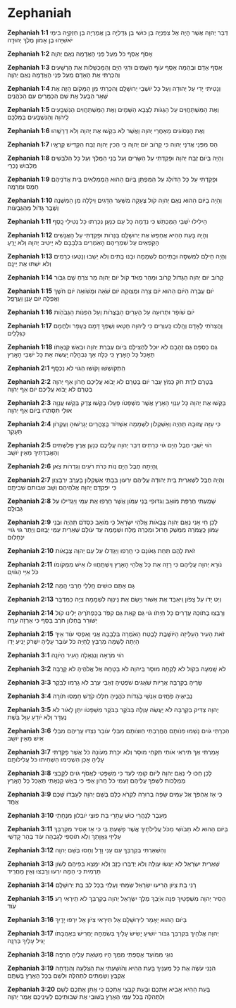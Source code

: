 # Zephaniah

**Zephaniah 1:1**   דְּבַר יְהוָה  אֲשֶׁר הָיָה אֶל צְפַנְיָה בֶּן כּוּשִׁי בֶן גְּדַלְיָה בֶּן אֲמַרְיָה בֶּן חִזְקִיָּה בִּימֵי יֹאשִׁיָּהוּ בֶן אָמֹון מֶלֶךְ יְהוּדָֽה

**Zephaniah 1:2**   אָסֹף אָסֵף כֹּל מֵעַל פְּנֵי הָאֲדָמָה נְאֻם יְהוָֽה

**Zephaniah 1:3**   אָסֵף אָדָם וּבְהֵמָה אָסֵף עֹוף הַשָּׁמַיִם וּדְגֵי הַיָּם וְהַמַּכְשֵׁלֹות אֶת הָרְשָׁעִים וְהִכְרַתִּי אֶת הָאָדָם מֵעַל פְּנֵי הָאֲדָמָה נְאֻם יְהוָֽה

**Zephaniah 1:4**   וְנָטִיתִי יָדִי עַל יְהוּדָה וְעַל כָּל יֹושְׁבֵי יְרוּשָׁלִָ͏ם וְהִכְרַתִּי מִן הַמָּקֹום הַזֶּה אֶת שְׁאָר הַבַּעַל אֶת שֵׁם הַכְּמָרִים עִם הַכֹּהֲנִֽים

**Zephaniah 1:5**   וְאֶת הַמִּשְׁתַּחֲוִים עַל הַגַּגֹּות לִצְבָא הַשָּׁמָיִם וְאֶת הַמִּֽשְׁתַּחֲוִים הַנִּשְׁבָּעִים לַֽיהוָה וְהַנִּשְׁבָּעִים בְּמַלְכָּֽם

**Zephaniah 1:6**   וְאֶת הַנְּסֹוגִים מֵאַחֲרֵי יְהוָה וַאֲשֶׁר לֹֽא בִקְשׁוּ אֶת יְהוָה וְלֹא דְרָשֻֽׁהוּ

**Zephaniah 1:7**   הַס מִפְּנֵי אֲדֹנָי יְהוִה כִּי קָרֹוב יֹום יְהוָה כִּֽי הֵכִין יְהוָה זֶבַח הִקְדִּישׁ קְרֻאָֽיו

**Zephaniah 1:8**   וְהָיָה בְּיֹום זֶבַח יְהוָה וּפָקַדְתִּי עַל הַשָּׂרִים וְעַל בְּנֵי הַמֶּלֶךְ וְעַל כָּל הַלֹּבְשִׁים מַלְבּוּשׁ נָכְרִֽי

**Zephaniah 1:9**   וּפָקַדְתִּי עַל כָּל הַדֹּולֵג עַל הַמִּפְתָּן בַּיֹּום הַהוּא הַֽמְמַלְאִים בֵּית אֲדֹנֵיהֶם חָמָס וּמִרְמָֽה

**Zephaniah 1:10**   וְהָיָה בַיֹּום הַהוּא נְאֻם יְהוָה קֹול צְעָקָה מִשַּׁעַר הַדָּגִים וִֽילָלָה מִן הַמִּשְׁנֶה וְשֶׁבֶר גָּדֹול מֵהַגְּבָעֹֽות

**Zephaniah 1:11**   הֵילִילוּ יֹשְׁבֵי הַמַּכְתֵּשׁ כִּי נִדְמָה כָּל עַם כְּנַעַן נִכְרְתוּ כָּל נְטִילֵי כָֽסֶף

**Zephaniah 1:12**   וְהָיָה בָּעֵת הַהִיא אֲחַפֵּשׂ אֶת יְרוּשָׁלִַ͏ם בַּנֵּרֹות וּפָקַדְתִּי עַל הָאֲנָשִׁים הַקֹּֽפְאִים עַל שִׁמְרֵיהֶם הָאֹֽמְרִים בִּלְבָבָם לֹֽא יֵיטִיב יְהוָה וְלֹא יָרֵֽעַ

**Zephaniah 1:13**   וְהָיָה חֵילָם לִמְשִׁסָּה וּבָתֵּיהֶם לִשְׁמָמָה וּבָנוּ בָתִּים וְלֹא יֵשֵׁבוּ וְנָטְעוּ כְרָמִים וְלֹא יִשְׁתּוּ אֶת יֵינָֽם

**Zephaniah 1:14**   קָרֹוב יֹום יְהוָה הַגָּדֹול קָרֹוב וּמַהֵר מְאֹד קֹול יֹום יְהוָה מַר צֹרֵחַ שָׁם גִּבֹּֽור

**Zephaniah 1:15**   יֹום עֶבְרָה הַיֹּום הַהוּא יֹום צָרָה וּמְצוּקָה יֹום שֹׁאָה וּמְשֹׁואָה יֹום חֹשֶׁךְ וַאֲפֵלָה יֹום עָנָן וַעֲרָפֶֽל

**Zephaniah 1:16**   יֹום שֹׁופָר וּתְרוּעָה עַל הֶעָרִים הַבְּצֻרֹות וְעַל הַפִּנֹּות הַגְּבֹהֹֽות

**Zephaniah 1:17**   וַהֲצֵרֹתִי לָאָדָם וְהָֽלְכוּ כַּֽעִוְרִים כִּי לַֽיהוָה חָטָאוּ וְשֻׁפַּךְ דָּמָם כֶּֽעָפָר וּלְחֻמָם כַּגְּלָלִֽים

**Zephaniah 1:18**   גַּם כַּסְפָּם גַּם זְהָבָם לֹֽא יוּכַל לְהַצִּילָם בְּיֹום עֶבְרַת יְהוָה וּבְאֵשׁ קִנְאָתֹו תֵּאָכֵל כָּל הָאָרֶץ כִּֽי כָלָה אַךְ נִבְהָלָה יַֽעֲשֶׂה אֵת כָּל יֹשְׁבֵי הָאָֽרֶץ 

**Zephaniah 2:1**   הִֽתְקֹושְׁשׁוּ וָקֹושּׁוּ הַגֹּוי לֹא נִכְסָֽף

**Zephaniah 2:2**   בְּטֶרֶם לֶדֶת חֹק כְּמֹץ עָבַר יֹום בְּטֶרֶם  לֹא יָבֹוא עֲלֵיכֶם חֲרֹון אַף יְהוָה בְּטֶרֶם לֹא יָבֹוא עֲלֵיכֶם יֹום אַף יְהוָֽה

**Zephaniah 2:3**   בַּקְּשׁוּ אֶת יְהוָה כָּל עַנְוֵי הָאָרֶץ אֲשֶׁר מִשְׁפָּטֹו פָּעָלוּ בַּקְּשׁוּ צֶדֶק בַּקְּשׁוּ עֲנָוָה אוּלַי תִּסָּתְרוּ בְּיֹום אַף יְהוָֽה

**Zephaniah 2:4**   כִּי עַזָּה עֲזוּבָה תִֽהְיֶה וְאַשְׁקְלֹון לִשְׁמָמָה אַשְׁדֹּוד בַּֽצָּהֳרַיִם יְגָרְשׁוּהָ וְעֶקְרֹון תֵּעָקֵֽר

**Zephaniah 2:5**   הֹוי יֹֽשְׁבֵי חֶבֶל הַיָּם גֹּוי כְּרֵתִים דְּבַר יְהוָה עֲלֵיכֶם כְּנַעַן אֶרֶץ פְּלִשְׁתִּים וְהַאֲבַדְתִּיךְ מֵאֵין יֹושֵֽׁב

**Zephaniah 2:6**   וְֽהָיְתָה חֶבֶל הַיָּם נְוֺת כְּרֹת רֹעִים וְגִדְרֹות צֹֽאן

**Zephaniah 2:7**   וְהָיָה חֶבֶל לִשְׁאֵרִית בֵּית יְהוּדָה עֲלֵיהֶם יִרְעוּן בְּבָתֵּי אַשְׁקְלֹון בָּעֶרֶב יִרְבָּצוּן כִּי יִפְקְדֵם יְהוָה אֱלֹהֵיהֶם וְשָׁב שבותם שְׁבִיתָֽם

**Zephaniah 2:8**   שָׁמַעְתִּי חֶרְפַּת מֹואָב וְגִדּוּפֵי בְּנֵי עַמֹּון אֲשֶׁר חֵֽרְפוּ אֶת עַמִּי וַיַּגְדִּילוּ עַל גְּבוּלָֽם

**Zephaniah 2:9**   לָכֵן חַי אָנִי נְאֻם יְהוָה צְבָאֹות אֱלֹהֵי יִשְׂרָאֵל כִּֽי מֹואָב כִּסְדֹם תִּֽהְיֶה וּבְנֵי עַמֹּון כַּֽעֲמֹרָה מִמְשַׁק חָרוּל וּמִכְרֵה מֶלַח וּשְׁמָמָה עַד עֹולָם שְׁאֵרִית עַמִּי יְבָזּוּם וְיֶתֶר גוי גֹּויִי יִנְחָלֽוּם

**Zephaniah 2:10**   זֹאת לָהֶם תַּחַת גְּאֹונָם כִּי חֵֽרְפוּ וַיַּגְדִּלוּ עַל עַם יְהוָה צְבָאֹֽות

**Zephaniah 2:11**   נֹורָא יְהוָה עֲלֵיהֶם כִּי רָזָה אֵת כָּל אֱלֹהֵי הָאָרֶץ וְיִשְׁתַּֽחֲווּ לֹו אִישׁ מִמְּקֹומֹו כֹּל אִיֵּי הַגֹּויִֽם

**Zephaniah 2:12**   גַּם אַתֶּם כּוּשִׁים חַֽלְלֵי חַרְבִּי הֵֽמָּה

**Zephaniah 2:13**   וְיֵט יָדֹו עַל צָפֹון וִֽיאַבֵּד אֶת אַשּׁוּר וְיָשֵׂם אֶת נִֽינְוֵה לִשְׁמָמָה צִיָּה כַּמִּדְבָּֽר

**Zephaniah 2:14**   וְרָבְצוּ בְתֹוכָהּ עֲדָרִים כָּל חַיְתֹו גֹוי גַּם קָאַת גַּם קִפֹּד בְּכַפְתֹּרֶיהָ יָלִינוּ קֹול יְשֹׁורֵר בַּֽחַלֹּון חֹרֶב בַּסַּף כִּי אַרְזָה עֵרָֽה

**Zephaniah 2:15**   זֹאת הָעִיר הָעַלִּיזָה הַיֹּושֶׁבֶת לָבֶטַח הָאֹֽמְרָה בִּלְבָבָהּ אֲנִי וְאַפְסִי עֹוד אֵיךְ  הָיְתָה לְשַׁמָּה מַרְבֵּץ לַֽחַיָּה כֹּל עֹובֵר עָלֶיהָ יִשְׁרֹק יָנִיעַ יָדֹֽו 

**Zephaniah 3:1**   הֹוי מֹרְאָה וְנִגְאָלָה הָעִיר הַיֹּונָֽה

**Zephaniah 3:2**   לֹא שָֽׁמְעָה בְּקֹול לֹא לָקְחָה מוּסָר בַּֽיהוָה לֹא בָטָחָה אֶל אֱלֹהֶיהָ לֹא קָרֵֽבָה

**Zephaniah 3:3**   שָׂרֶיהָ בְקִרְבָּהּ אֲרָיֹות שֹֽׁאֲגִים שֹׁפְטֶיהָ זְאֵבֵי עֶרֶב לֹא גָרְמוּ לַבֹּֽקֶר

**Zephaniah 3:4**   נְבִיאֶיהָ פֹּֽחֲזִים אַנְשֵׁי בֹּֽגְדֹות כֹּהֲנֶיהָ חִלְּלוּ קֹדֶשׁ חָמְסוּ תֹּורָֽה

**Zephaniah 3:5**   יְהוָה צַדִּיק בְּקִרְבָּהּ לֹא יַעֲשֶׂה עַוְלָה בַּבֹּקֶר בַּבֹּקֶר מִשְׁפָּטֹו יִתֵּן לָאֹור לֹא נֶעְדָּר וְלֹֽא יֹודֵעַ עַוָּל בֹּֽשֶׁת

**Zephaniah 3:6**   הִכְרַתִּי גֹויִם נָשַׁמּוּ פִּנֹּותָם הֶחֱרַבְתִּי חֽוּצֹותָם מִבְּלִי עֹובֵר נִצְדּוּ עָרֵיהֶם מִבְּלִי אִישׁ מֵאֵין יֹושֵֽׁב

**Zephaniah 3:7**   אָמַרְתִּי אַךְ תִּירְאִי אֹותִי תִּקְחִי מוּסָר וְלֹֽא יִכָּרֵת מְעֹונָהּ כֹּל אֲשֶׁר פָּקַדְתִּי עָלֶיהָ אָכֵן הִשְׁכִּימוּ הִשְׁחִיתוּ כֹּל עֲלִילֹותָֽם

**Zephaniah 3:8**   לָכֵן חַכּוּ לִי נְאֻם יְהוָה לְיֹום קוּמִי לְעַד כִּי מִשְׁפָּטִי לֶאֱסֹף גֹּויִם לְקָבְצִי מַמְלָכֹות לִשְׁפֹּךְ עֲלֵיהֶם זַעְמִי כֹּל חֲרֹון אַפִּי כִּי בְּאֵשׁ קִנְאָתִי תֵּאָכֵל כָּל הָאָֽרֶץ

**Zephaniah 3:9**   כִּֽי אָז אֶהְפֹּךְ אֶל עַמִּים שָׂפָה בְרוּרָה לִקְרֹא כֻלָּם בְּשֵׁם יְהוָה לְעָבְדֹו שְׁכֶם אֶחָֽד

**Zephaniah 3:10**   מֵעֵבֶר לְנַֽהֲרֵי כוּשׁ עֲתָרַי בַּת פוּצַי יֹובִלוּן מִנְחָתִֽי

**Zephaniah 3:11**   בַּיֹּום הַהוּא לֹא תֵבֹושִׁי מִכֹּל עֲלִילֹתַיִךְ אֲשֶׁר פָּשַׁעַתְּ בִּי כִּי אָז  אָסִיר מִקִּרְבֵּךְ עַלִּיזֵי גַּאֲוָתֵךְ וְלֹֽא תֹוסִפִי לְגָבְהָה עֹוד בְּהַר קָדְשִֽׁי

**Zephaniah 3:12**   וְהִשְׁאַרְתִּי בְקִרְבֵּךְ עַם עָנִי וָדָל וְחָסוּ בְּשֵׁם יְהוָֽה

**Zephaniah 3:13**   שְׁאֵרִית יִשְׂרָאֵל לֹֽא יַעֲשׂוּ עַוְלָה וְלֹא יְדַבְּרוּ כָזָב וְלֹֽא יִמָּצֵא בְּפִיהֶם לְשֹׁון תַּרְמִית כִּֽי הֵמָּה יִרְעוּ וְרָבְצוּ וְאֵין מַחֲרִֽיד

**Zephaniah 3:14**   רָנִּי בַּת צִיֹּון הָרִיעוּ יִשְׂרָאֵל שִׂמְחִי וְעָלְזִי בְּכָל לֵב בַּת יְרוּשָׁלִָֽ͏ם

**Zephaniah 3:15**   הֵסִיר יְהוָה מִשְׁפָּטַיִךְ פִּנָּה אֹֽיְבֵךְ מֶלֶךְ יִשְׂרָאֵל  יְהוָה בְּקִרְבֵּךְ לֹא תִֽירְאִי רָע עֹֽוד

**Zephaniah 3:16**   בַּיֹּום הַהוּא יֵאָמֵר לִירֽוּשָׁלִַ͏ם אַל תִּירָאִי צִיֹּון אַל יִרְפּוּ יָדָֽיִךְ

**Zephaniah 3:17**   יְהוָה אֱלֹהַיִךְ בְּקִרְבֵּך גִּבֹּור יֹושִׁיעַ יָשִׂישׂ עָלַיִךְ בְּשִׂמְחָה יַחֲרִישׁ בְּאַהֲבָתֹו יָגִיל עָלַיִךְ בְּרִנָּֽה

**Zephaniah 3:18**   נוּגֵי מִמֹּועֵד אָסַפְתִּי מִמֵּךְ הָיוּ מַשְׂאֵת עָלֶיהָ חֶרְפָּֽה

**Zephaniah 3:19**   הִנְנִי עֹשֶׂה אֶת כָּל מְעַנַּיִךְ בָּעֵת הַהִיא וְהֹושַׁעְתִּי אֶת הַצֹּלֵעָה וְהַנִּדָּחָה אֲקַבֵּץ וְשַׂמְתִּים לִתְהִלָּה וּלְשֵׁם בְּכָל הָאָרֶץ בָּשְׁתָּֽם

**Zephaniah 3:20**   בָּעֵת הַהִיא אָבִיא אֶתְכֶם וּבָעֵת קַבְּצִי אֶתְכֶם כִּֽי אֶתֵּן אֶתְכֶם לְשֵׁם וְלִתְהִלָּה בְּכֹל עַמֵּי הָאָרֶץ בְּשׁוּבִי אֶת שְׁבוּתֵיכֶם לְעֵינֵיכֶם אָמַר יְהוָֽה